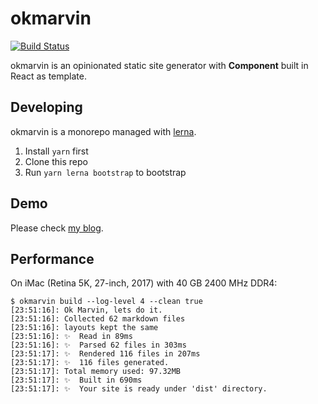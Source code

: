 # okmarvin

[![Build Status](https://travis-ci.org/OkMarvin/okmarvin.svg?branch=master)](https://travis-ci.org/OkMarvin/okmarvin)

okmarvin is an opinionated static site generator with **Component** built in React as template.

## Developing

okmarvin is a monorepo managed with [lerna](https://github.com/lerna/lerna).

1. Install `yarn` first
2. Clone this repo
3. Run `yarn lerna bootstrap` to bootstrap

## Demo

Please check [my blog](https://blog.zfanw.com).

## Performance

On iMac (Retina 5K, 27-inch, 2017) with 40 GB 2400 MHz DDR4:

```
$ okmarvin build --log-level 4 --clean true
[23:51:16]: Ok Marvin, lets do it.
[23:51:16]: Collected 62 markdown files
[23:51:16]: layouts kept the same
[23:51:16]: ✨  Read in 89ms
[23:51:16]: ✨  Parsed 62 files in 303ms
[23:51:17]: ✨  Rendered 116 files in 207ms
[23:51:17]: ✨  116 files generated.
[23:51:17]: Total memory used: 97.32MB
[23:51:17]: ✨  Built in 690ms
[23:51:17]: ✨  Your site is ready under 'dist' directory.
````